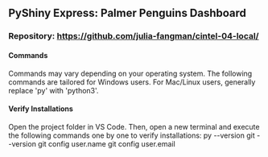 ## PyShiny Express: Palmer Penguins Dashboard

### Repository: https://github.com/julia-fangman/cintel-04-local/

#### Commands

Commands may vary depending on your operating system. The following commands are tailored for Windows users. For Mac/Linux users, generally replace 'py' with 'python3'.

#### Verify Installations

Open the project folder in VS Code. Then, open a new terminal and execute the following commands one by one to verify installations:
py --version
git --version
git config user.name
git config user.email
